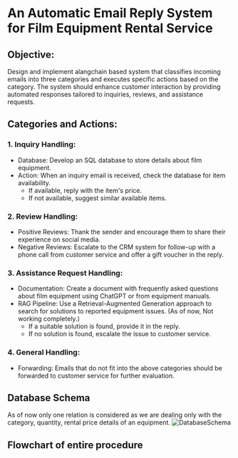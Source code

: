 # An Automatic Email Reply System for Film Equipment Rental Service
## Objective:
Design and implement alangchain based system that classifies incoming emails into three
categories and executes specific actions based on the category. The system should enhance
customer interaction by providing automated responses tailored to inquiries, reviews, and
assistance requests.
## Categories and Actions:
### 1. Inquiry Handling:
- Database: Develop an SQL database to store details about film equipment.
- Action: When an inquiry email is received, check the database for item
availability.
  - If available, reply with the item's price.
  - If not available, suggest similar available items.
### 2. Review Handling:
- Positive Reviews: Thank the sender and encourage them to share their
experience on social media.
- Negative Reviews: Escalate to the CRM system for follow-up with a phone call
from customer service and offer a gift voucher in the reply.
### 3. Assistance Request Handling:
- Documentation: Create a document with frequently asked questions about film
equipment using ChatGPT or from equipment manuals.
- RAG Pipeline: Use a Retrieval-Augmented Generation approach to search for
solutions to reported equipment issues. (As of now, Not working completely.)
  - If a suitable solution is found, provide it in the reply.
  - If no solution is found, escalate the issue to customer service.
### 4. General Handling:
- Forwarding: Emails that do not fit into the above categories should be forwarded
to customer service for further evaluation.

## Database Schema
As of now only one relation is considered as we are dealing only with the category, quantity, rental price details of an equipment.
![DatabaseSchema](https://github.com/user-attachments/assets/8f9c4af4-ca6d-4b64-81af-a5fd81f3abee)

## Flowchart of entire procedure



